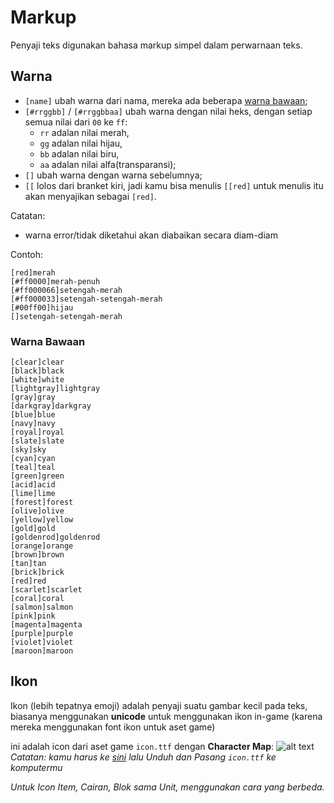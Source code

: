 # Markup

Penyaji teks digunakan bahasa markup simpel dalam perwarnaan teks.

## Warna
-   `[name]` ubah warna dari nama, mereka ada beberapa [warna bawaan](#warna-bawaan);
-   `[#rrggbb]` / `[#rrggbbaa]` ubah warna dengan nilai heks, dengan setiap semua nilai dari `00` ke `ff`:
    -   `rr` adalan nilai merah,
    -   `gg` adalan nilai hijau,
    -   `bb` adalan nilai biru,
    -   `aa` adalan nilai alfa(transparansi);
-   `[]` ubah warna dengan warna sebelumnya;
-   `[[` lolos dari branket kiri, jadi kamu bisa menulis `[[red]` untuk menulis itu akan menyajikan sebagai `[red]`.

Catatan:

-   warna error/tidak diketahui akan diabaikan secara diam-diam

Contoh:

    [red]merah
    [#ff0000]merah-penuh
    [#ff000066]setengah-merah
    [#ff000033]setengah-setengah-merah
    [#00ff00]hijau
    []setengah-setengah-merah



### Warna Bawaan

    [clear]clear
    [black]black
    [white]white
    [lightgray]lightgray
    [gray]gray
    [darkgray]darkgray
    [blue]blue
    [navy]navy
    [royal]royal
    [slate]slate
    [sky]sky
    [cyan]cyan
    [teal]teal
    [green]green
    [acid]acid
    [lime]lime
    [forest]forest
    [olive]olive
    [yellow]yellow
    [gold]gold
    [goldenrod]goldenrod
    [orange]orange
    [brown]brown
    [tan]tan
    [brick]brick
    [red]red
    [scarlet]scarlet
    [coral]coral
    [salmon]salmon
    [pink]pink
    [magenta]magenta
    [purple]purple
    [violet]violet
    [maroon]maroon

## Ikon

Ikon (lebih tepatnya emoji) adalah penyaji suatu gambar kecil pada teks, biasanya menggunakan **unicode** untuk menggunakan ikon in-game (karena mereka menggunakan font ikon untuk aset game)

ini adalah icon dari aset game `icon.ttf` dengan **Character Map**:
![alt text](wiki/images/modding/markup/image.png)
*Catatan: kamu harus ke [sini](https://github.com/Anuken/Mindustry/tree/master/core/assets/fonts) lalu Unduh dan Pasang `icon.ttf` ke komputermu*

*Untuk Icon Item, Cairan, Blok sama Unit, menggunakan cara yang berbeda.*
